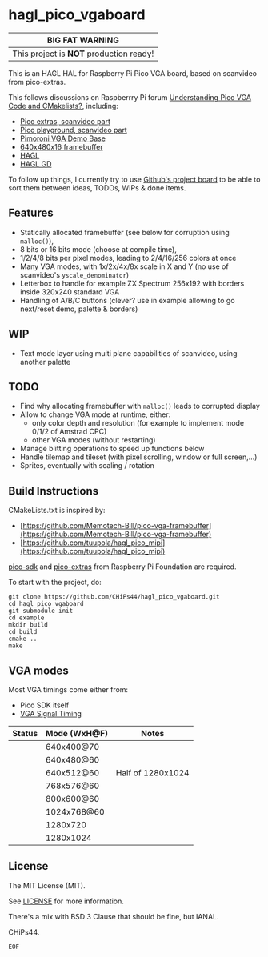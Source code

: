 # hagl_pico_vgaboard

|              BIG FAT WARNING              |
| :---------------------------------------: |
| This project is **NOT** production ready! |

This is an HAGL HAL for Raspberry Pi Pico VGA board, based on scanvideo from pico-extras.

This follows discussions on Raspberrry Pi forum [Understanding Pico VGA Code and CMakelists?](https://www.raspberrypi.org/forums/viewtopic.php?f=145&t=305712), including:

- [Pico extras, scanvideo part](https://github.com/raspberrypi/pico-extras/tree/master/src/rp2_common/pico_scanvideo_dpi)
- [Pico playground, scanvideo part](https://github.com/raspberrypi/pico-playground/tree/master/scanvideo)
- [Pimoroni VGA Demo Base](https://shop.pimoroni.com/products/pimoroni-pico-vga-demo-base)
- [640x480x16 framebuffer](https://github.com/Memotech-Bill/pico-vga-framebuffer)
- [HAGL](https://github.com/tuupola/hagl)
- [HAGL GD](https://github.com/tuupola/hagl_gd)

To follow up things, I currently try to use [Github's project board](https://github.com/users/CHiPs44/projects/1/views/2) to be able to sort them between ideas, TODOs, WIPs & done items.

## Features

- Statically allocated framebuffer (see below for corruption using `malloc()`),
- 8 bits or 16 bits mode (choose at compile time),
- 1/2/4/8 bits per pixel modes, leading to 2/4/16/256 colors at once
- Many VGA modes, with 1x/2x/4x/8x scale in X and Y (no use of scanvideo's `yscale_denominator`)
- Letterbox to handle for example ZX Spectrum 256x192 with borders inside 320x240 standard VGA
- Handling of A/B/C buttons (clever? use in example allowing to go next/reset demo, palette & borders)

## WIP

- Text mode layer using multi plane capabilities of scanvideo, using another palette

## TODO

- Find why allocating framebuffer with `malloc()` leads to corrupted display
- Allow to change VGA mode at runtime, either:
  - only color depth and resolution (for example to implement mode 0/1/2 of Amstrad CPC)
  - other VGA modes (without restarting)
- Manage blitting operations to speed up functions below
- Handle tilemap and tileset (with pixel scrolling, window or full screen,...)
- Sprites, eventually with scaling / rotation

## Build Instructions

CMakeLists.txt is inspired by:

- [https://github.com/Memotech-Bill/pico-vga-framebuffer](https://github.com/Memotech-Bill/pico-vga-framebuffer)
- [https://github.com/tuupola/hagl_pico_mipi](https://github.com/tuupola/hagl_pico_mipi)

[pico-sdk](https://github.com/raspberrypi/pico-sdk) and [pico-extras](https://github.com/raspberrypi/pico-extras) from Raspberry Pi Foundation are required.

To start with the project, do:

```shell
git clone https://github.com/CHiPs44/hagl_pico_vgaboard.git
cd hagl_pico_vgaboard
git submodule init
cd example
mkdir build
cd build
cmake ..
make
```

## VGA modes

Most VGA timings come either from:

- Pico SDK itself
- [VGA Signal Timing](http://tinyvga.com/vga-timing)

| Status | Mode (WxH@F) | Notes             |
| ------ | ------------ | ----------------- |
|        | 640x400@70   |                   |
|        | 640x480@60   |                   |
|        | 640x512@60   | Half of 1280x1024 |
|        | 768x576@60   |                   |
|        | 800x600@60   |                   |
|        | 1024x768@60  |                   |
|        | 1280x720     |                   |
|        | 1280x1024    |                   |

## License

The MIT License (MIT).

See [LICENSE](LICENSE) for more information.

There's a mix with BSD 3 Clause that should be fine, but IANAL.

CHiPs44.

`EOF`
